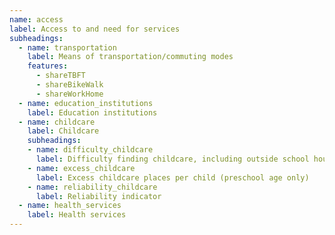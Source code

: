 ```yaml
---
name: access
label: Access to and need for services
subheadings:
  - name: transportation
    label: Means of transportation/commuting modes
    features:
      - shareTBFT
      - shareBikeWalk
      - shareWorkHome
  - name: education_institutions
    label: Education institutions
  - name: childcare
    label: Childcare
    subheadings:
    - name: difficulty_childcare
      label: Difficulty finding childcare, including outside school hours care
    - name: excess_childcare
      label: Excess childcare places per child (preschool age only)
    - name: reliability_childcare
      label: Reliability indicator
  - name: health_services
    label: Health services
---
```

